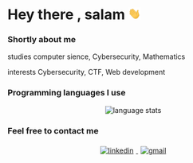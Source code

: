 #  Hey there , salam <img src="https://raw.githubusercontent.com/ABSphreak/ABSphreak/master/gifs/Hi.gif" width="5%">


### Shortly about me

  studies computer sience, Cybersecurity, Mathematics
 
  interests Cybersecurity, CTF, Web development


### Programming languages I use

<p align="center">
	<img alt="language stats" src="https://github-readme-stats.vercel.app/api/top-langs?username=1DRvz&theme=dark,CSS&count_private=false&show_icons=true&layout=compact&langs_count=8">
</p>


### Feel free to contact me

<p align="center">
	<a href="https://www.linkedin.com/in/saleembibar/" target="_blank">
		<img alt="linkedin" src="https://img.icons8.com/clouds/100/000000/linkedin.png" style="padding: 5px;" width="10%">
	</a>
	<a href="mailto:salbibar@gmail.com" target="_blank">
		<img alt="gmail" src="https://img.icons8.com/clouds/100/000000/gmail.png" style="padding: 5px;" width="10%">
	</a>
</p>
